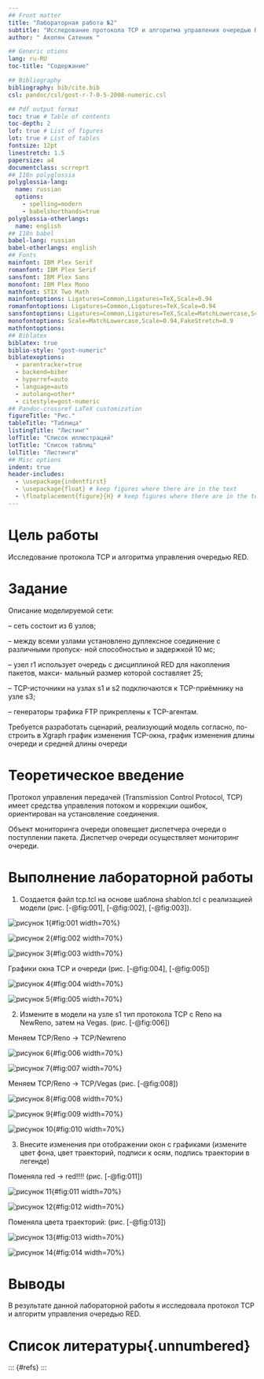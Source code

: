 ```yaml
---
## Front matter
title: "Лабораторная работа №2"
subtitle: "Исследование протокола TCP и алгоритма управления очередью RED"
author: " Акопян Сатеник "

## Generic otions
lang: ru-RU
toc-title: "Содержание"

## Bibliography
bibliography: bib/cite.bib
csl: pandoc/csl/gost-r-7-0-5-2008-numeric.csl

## Pdf output format
toc: true # Table of contents
toc-depth: 2
lof: true # List of figures
lot: true # List of tables
fontsize: 12pt
linestretch: 1.5
papersize: a4
documentclass: scrreprt
## I18n polyglossia
polyglossia-lang:
  name: russian
  options:
	- spelling=modern
	- babelshorthands=true
polyglossia-otherlangs:
  name: english
## I18n babel
babel-lang: russian
babel-otherlangs: english
## Fonts
mainfont: IBM Plex Serif
romanfont: IBM Plex Serif
sansfont: IBM Plex Sans
monofont: IBM Plex Mono
mathfont: STIX Two Math
mainfontoptions: Ligatures=Common,Ligatures=TeX,Scale=0.94
romanfontoptions: Ligatures=Common,Ligatures=TeX,Scale=0.94
sansfontoptions: Ligatures=Common,Ligatures=TeX,Scale=MatchLowercase,Scale=0.94
monofontoptions: Scale=MatchLowercase,Scale=0.94,FakeStretch=0.9
mathfontoptions:
## Biblatex
biblatex: true
biblio-style: "gost-numeric"
biblatexoptions:
  - parentracker=true
  - backend=biber
  - hyperref=auto
  - language=auto
  - autolang=other*
  - citestyle=gost-numeric
## Pandoc-crossref LaTeX customization
figureTitle: "Рис."
tableTitle: "Таблица"
listingTitle: "Листинг"
lofTitle: "Список иллюстраций"
lotTitle: "Список таблиц"
lolTitle: "Листинги"
## Misc options
indent: true
header-includes:
  - \usepackage{indentfirst}
  - \usepackage{float} # keep figures where there are in the text
  - \floatplacement{figure}{H} # keep figures where there are in the text
---
```


# Цель работы

Исследование протокола TCP и алгоритма управления очередью RED.

# Задание

Описание моделируемой сети:

– сеть состоит из 6 узлов;

– между всеми узлами установлено дуплексное соединение с различными пропуск-
ной способностью и задержкой 10 мс;

– узел r1 использует очередь с дисциплиной RED для накопления пакетов, макси-
мальный размер которой составляет 25;

– TCP-источники на узлах s1 и s2 подключаются к TCP-приёмнику на узле s3;

– генераторы трафика FTP прикреплены к TCP-агентам.

Требуется разработать сценарий, реализующий модель согласно, по-
строить в Xgraph график изменения TCP-окна, график изменения длины очереди
и средней длины очереди

# Теоретическое введение

Протокол управления передачей (Transmission Control Protocol, TCP) имеет средства управления потоком и коррекции ошибок, ориентирован на установление
соединения.

Oбъект мониторинга очереди оповещает диспетчера очереди о поступлении пакета.
Диспетчер очереди осуществляет мониторинг очереди.

# Выполнение лабораторной работы

1. Создается файл tcp.tcl на основе шаблона shablon.tcl c реализацией модели (рис. [-@fig:001], [-@fig:002], [-@fig:003]).

![рисунок 1](image/1.png){#fig:001 width=70%}

![рисунок 2](image/2.png){#fig:002 width=70%}

![рисунок 3](image/3.png){#fig:003 width=70%}

Графики окна TCP и очереди (рис. [-@fig:004], [-@fig:005])

![рисунок 4](image/4.png){#fig:004 width=70%}

![рисунок 5](image/5.png){#fig:005 width=70%}

2. Измените в модели на узле s1 тип протокола TCP с Reno на NewReno, затем на
Vegas. (рис. [-@fig:006])

Меняем  TCP/Reno -> TCP/Newreno

![рисунок 6](image/9.png){#fig:006 width=70%}

![рисунок 7](image/8.png){#fig:007 width=70%}


Меняем  TCP/Reno -> TCP/Vegas (рис. [-@fig:008])

![рисунок 8](image/10.png){#fig:008 width=70%}

![рисунок 9](image/11.png){#fig:009 width=70%}

![рисунок 10](image/12.png){#fig:010 width=70%}

3. Внесите изменения при отображении окон с графиками (измените цвет фона,
цвет траекторий, подписи к осям, подпись траектории в легенде)

Поменяла red -> red!!!! (рис. [-@fig:011])

![рисунок 11](image/13.png){#fig:011 width=70%}

![рисунок 12](image/14.png){#fig:012 width=70%}

Поменяла цвета траекторий: (рис. [-@fig:013])

![рисунок 13](image/15.png){#fig:013 width=70%}

![рисунок 14](image/16.png){#fig:014 width=70%}


# Выводы

В результате данной лабораторной работы я исследовала протокол TCP и алгоритм управления очередью RED.

# Список литературы{.unnumbered}

::: {#refs}
:::
